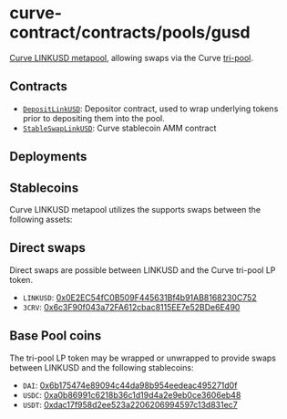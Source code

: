 # curve-contract/contracts/pools/gusd

[Curve LINKUSD metapool](https://www.curve.fi/linkusd), allowing swaps via the Curve [tri-pool](../3pool).

## Contracts

* [`DepositLinkUSD`](DepositLinkUSD.vy): Depositor contract, used to wrap underlying tokens prior to depositing them into the pool.
* [`StableSwapLinkUSD`](StableSwapLinkUSD.vy): Curve stablecoin AMM contract

## Deployments

<!--
* [`CurveContractV2`](../../tokens/CurveTokenV2.vy): [](https://etherscan.io/address/)
* [`DepositGUSD`](DepositGUSD.vy): [](https://etherscan.io/address/)
* [`LiquidityGauge`](../../gauges/LiquidityGauge.vy): [](https://etherscan.io/address/)
* [`StableSwapGUSD`](StableSwapUSDT.vy): [](https://etherscan.io/address/)
 -->

## Stablecoins

Curve LINKUSD metapool utilizes the supports swaps between the following assets:

## Direct swaps

Direct swaps are possible between LINKUSD and the Curve tri-pool LP token.

* `LINKUSD`: [0x0E2EC54fC0B509F445631Bf4b91AB8168230C752](https://etherscan.io/address/0x0E2EC54fC0B509F445631Bf4b91AB8168230C752)
* `3CRV`: [0x6c3F90f043a72FA612cbac8115EE7e52BDe6E490](https://etherscan.io/address/0x6c3F90f043a72FA612cbac8115EE7e52BDe6E490)

## Base Pool coins

The tri-pool LP token may be wrapped or unwrapped to provide swaps between LINKUSD and the following stablecoins:

* `DAI`: [0x6b175474e89094c44da98b954eedeac495271d0f](https://etherscan.io/address/0x6b175474e89094c44da98b954eedeac495271d0f)
* `USDC`: [0xa0b86991c6218b36c1d19d4a2e9eb0ce3606eb48](https://etherscan.io/address/0xa0b86991c6218b36c1d19d4a2e9eb0ce3606eb48)
* `USDT`: [0xdac17f958d2ee523a2206206994597c13d831ec7](https://etherscan.io/address/0xdac17f958d2ee523a2206206994597c13d831ec7)
